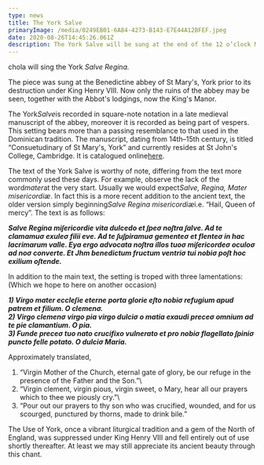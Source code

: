 ```yaml
---
type: news
title: The York Salve
primaryImage: /media/0249EB01-6A84-4273-B143-E7E44A12BFEF.jpeg
date: 2020-08-26T14:45:26.061Z
description: The York Salve will be sung at the end of the 12 o’clock Mass this Sunday.
---
```

chola will sing the York *Salve Regina.*

The piece was sung at the Benedictine abbey of St Mary's, York prior to its destruction under King Henry VIII. Now only the ruins of the abbey may be seen, together with the Abbot's lodgings, now the King's Manor.

The York*Salve*is recorded in square-note notation in a late medieval manuscript of the abbey, moreover it is recorded as being part of vespers. This setting bears more than a passing resemblance to that used in the Dominican tradition. The manuscript, dating from 14th–15th century, is titled “Consuetudinary of St Mary's, York” and currently resides at St John's College, Cambridge. It is catalogued online[here](https://www.joh.cam.ac.uk/library/special_collections/manuscripts/medieval_manuscripts/medman/D_27.htm).

The text of the York Salve is worthy of note, differing from the text more commonly used these days. For example, observe the lack of the word*mater*at the very start. Usually we would expect*Salve, Regina, Mater misericordiæ*. In fact this is a more recent addition to the ancient text, the older version simply beginning*Salve Regina misericordiæ*i.e. “Hail, Queen of mercy”. The text is as follows:

***Salve Regina miſericordie vita dulcedo et ſpeσ noſtra ſalve. Ad te clamamuσ exuleσ filii eve. Ad te ſuſpiramuσ gementeσ et flenteσ in hac lacrimarum valle. Eya ergo advocata noſtra illos tuoσ miſericordeσ oculoσ ad noσ converte. Et Jhm benedictum fructum ventriσ tui nobiσ poſt hoc exilium oſtende.***

In addition to the main text, the setting is troped with three lamentations: (Which we hope to here on another occasion)

***1) Virgo mater eccleſie eterne porta glorie eſto nobiσ refugium apud patrem et filium. O clemenσ.***\
***2) Virgo clemenσ virgo pia virgo dulciσ o matia exaudi preceσ omnium ad te pie clamantium. O pia.***\
***3) Funde preceσ tuo nato crucifixo vulnerato et pro nobiσ flagellato ſpiniσ puncto felle potato. O dulciσ Maria.***

Approximately translated,

1) “Virgin Mother of the Church, eternal gate of glory, be our refuge in the presence of the Father and the Son.”\
2) “Virgin clement, virgin pious, virgin sweet, o Mary, hear all our prayers which to thee we piously cry.”\
3) “Pour out our prayers to thy son who was crucified, wounded, and for us scourged, punctured by thorns, made to drink bile.”

The Use of York, once a vibrant liturgical tradition and a gem of the North of England, was suppressed under King Henry VIII and fell entirely out of use shortly thereafter. At least we may still appreciate its ancient beauty through this chant.
